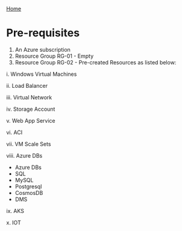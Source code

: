 [Home](./../README.md)
# Pre-requisites

1. An Azure subscription
2. Resource Group RG-01 - Empty 
3. Resource Group RG-02 - Pre-created Resources as listed below:

i. Windows Virtual Machines

ii. Load Balancer

iii. Virtual Network

iv. Storage Account

v. Web App Service

vi. ACI

vii. VM Scale Sets

viii. Azure DBs
* Azure DBs 
* SQL 
* MySQL 
* Postgresql 
* CosmosDB 
* DMS 

ix.	AKS

x.	IOT
